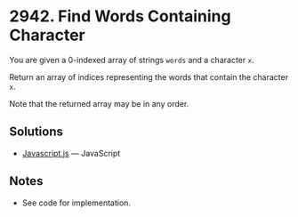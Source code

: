
# 2942. Find Words Containing Character

You are given a 0-indexed array of strings `words` and a character `x`.

Return an array of indices representing the words that contain the character `x`.

Note that the returned array may be in any order.

## Solutions

- [Javascript.js](./Javascript.js) — JavaScript

## Notes

- See code for implementation.
